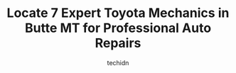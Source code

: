 ---
layout: ampstory
image: https://images.unsplash.com/photo-1639927664632-c080477d9fe5?ixlib=rb-4.0.3&ixid=MnwxMjA3fDB8MHxwaG90by1wYWdlfHx8fGVufDB8fHx8&auto=format&fit=crop&w=640&h=853&q=80
author: techidn
featured: false
description: Looking for reliable and skilled Toyota Mechanic in Butte MT, USA? Your search ends here with the 7 best Toyota Mechanic in town. With their expertise and commitment to delivering exceptiona
title: Locate 7 Expert Toyota Mechanics in Butte MT for Professional Auto Repairs
cover:
   title: Locate 7 Expert Toyota Mechanics in Butte MT for Professional Auto Repairs
   subtitle: Rickpate
   background: https://images.unsplash.com/photo-1639927664632-c080477d9fe5?ixlib=rb-4.0.3&ixid=MnwxMjA3fDB8MHxwaG90by1wYWdlfHx8fGVufDB8fHx8&auto=format&fit=crop&w=640&h=853&q=80

pages: 
 - layout: thirds
   top: <h1>#1 Car Tune Automotive Service and Repair</h1>
   bottom: "<p>I was traveling from Utah back to Montana for the Holidays and on the way up, my alternator started going out about 10 miles from Butte. I was able to get it to Butte and</p>"
   background: https://www.knot35.com/toplist/wp-content/uploads/2023/06/best-toyota-mechanic-1-in-butte-mt-1685841720.jpeg
   backgroundblur: true
 - layout: thirds
   top: <h1>#2 Gilboys Towing</h1>
   bottom: "<p>8 Dewey Blvd, Butte, MT 59701, United States</p>"
   background: https://www.knot35.com/toplist/wp-content/uploads/2023/06/best-toyota-mechanic-2-in-butte-mt-1685841720.jpeg
   cta:
      link: https://www.knot35.com/toplist/locate-7-expert-toyota-mechanics-in-butte-mt-for-professional-auto-repairs/
      text: Locate 7 Expert Toyota Mechanics in Butte MT for Professional Auto Repairs
 - layout: thirds
   top: <h1>#3 American Car Care Center</h1>
   bottom: "<p>3600 Harrison Ave, Butte, MT 59701, United States</p>"
   background: https://www.knot35.com/toplist/wp-content/uploads/2023/06/best-toyota-mechanic-3-in-butte-mt-1685841721.jpeg
   cta:
      link: https://www.knot35.com/toplist/locate-7-expert-toyota-mechanics-in-butte-mt-for-professional-auto-repairs/
      text: Locate 7 Expert Toyota Mechanics in Butte MT for Professional Auto Repairs
 - layout: thirds
   top: <h1>#4 Certified Transmission & Auto Repair</h1>
   bottom: "<p>3934 Wynne Ave, Butte, MT 59701, United States</p>"
   background: https://images.unsplash.com/photo-1614648718611-0635f29016cb?ixlib=rb-4.0.3&ixid=MnwxMjA3fDB8MHxwaG90by1wYWdlfHx8fGVufDB8fHx8&auto=format&fit=crop&w=640&h=853&q=80
   cta:
      link: https://www.knot35.com/toplist/locate-7-expert-toyota-mechanics-in-butte-mt-for-professional-auto-repairs/
      text: Locate 7 Expert Toyota Mechanics in Butte MT for Professional Auto Repairs
 - layout: thirds
   top: <h1>#5 Walmart Auto Care Centers</h1>
   bottom: "<p>3901 Harrison Ave, Butte, MT 59701, United States</p>"
   background: https://images.unsplash.com/photo-1597773150796-e5c14ebecbf5?ixlib=rb-4.0.3&ixid=MnwxMjA3fDB8MHxwaG90by1wYWdlfHx8fGVufDB8fHx8&auto=format&fit=crop&w=640&h=853&q=80
   cta:
      link: https://www.knot35.com/toplist/locate-7-expert-toyota-mechanics-in-butte-mt-for-professional-auto-repairs/
      text: Locate 7 Expert Toyota Mechanics in Butte MT for Professional Auto Repairs
 - layout: thirds
   top: <h1>#6 Butori Collision Center</h1>
   bottom: "<p>1811 4 Mile, Butte, MT 59701, United States</p>"
   background: https://images.unsplash.com/photo-1615749413727-825b59a857b5?ixlib=rb-4.0.3&ixid=MnwxMjA3fDB8MHxwaG90by1wYWdlfHx8fGVufDB8fHx8&auto=format&fit=crop&w=640&h=853&q=80
   cta:
      link: https://www.knot35.com/toplist/locate-7-expert-toyota-mechanics-in-butte-mt-for-professional-auto-repairs/
      text: Locate 7 Expert Toyota Mechanics in Butte MT for Professional Auto Repairs
 - layout: thirds
   top: <h1>#7 Micks Repair LLC</h1>
   bottom: "<p>300 Holland St, Butte, MT 59701, United States</p>"
   background: https://images.unsplash.com/photo-1602536052359-ef94c21c5948?ixlib=rb-4.0.3&ixid=MnwxMjA3fDB8MHxwaG90by1wYWdlfHx8fGVufDB8fHx8&auto=format&fit=crop&w=640&h=853&q=80
   cta:
      link: https://www.knot35.com/toplist/locate-7-expert-toyota-mechanics-in-butte-mt-for-professional-auto-repairs/
      text: Locate 7 Expert Toyota Mechanics in Butte MT for Professional Auto Repairs
 - layout: thirds
   middle: Continue reading...
   background: https://images.unsplash.com/photo-1620421680010-0766ff230392?ixlib=rb-4.0.3&ixid=MnwxMjA3fDB8MHxwaG90by1wYWdlfHx8fGVufDB8fHx8&auto=format&fit=crop&w=640&h=853&q=80
   cta:
      link: https://www.knot35.com/toplist/locate-7-expert-toyota-mechanics-in-butte-mt-for-professional-auto-repairs/
      text: Locate 7 Expert Toyota Mechanics in Butte MT for Professional Auto Repairs
      
---